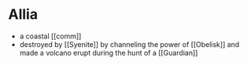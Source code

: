 # Allia

- a coastal [[comm]]
- destroyed by [[Syenite]] by channeling the power of [[Obelisk]] and made a volcano erupt during the hunt of a [[Guardian]]